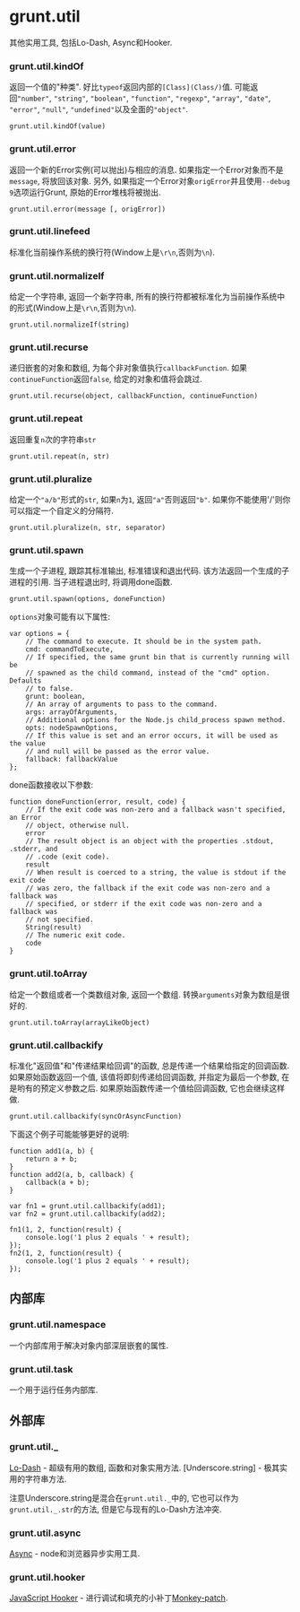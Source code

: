 # grunt.util

其他实用工具, 包括Lo-Dash, Async和Hooker.

### grunt.util.kindOf

返回一个值的"种类". 好比`typeof`返回内部的`[Class](Class/)`值. 可能返回`"number"`, `"string"`, `"boolean"`, `"function"`, `"regexp"`, `"array"`, `"date"`, `"error"`, `"null"`, `"undefined"`以及全面的`"object"`.

	grunt.util.kindOf(value)

### grunt.util.error

返回一个新的Error实例(可以抛出)与相应的消息. 如果指定一个Error对象而不是`message`, 将放回该对象. 另外, 如果指定一个Error对象`origError`并且使用`--debug 9`选项运行Grunt, 原始的Error堆栈将被抛出.

	grunt.util.error(message [, origError])

### grunt.util.linefeed

标准化当前操作系统的换行符(Window上是`\r\n`,否则为`\n`).

### grunt.util.normalizeIf

给定一个字符串, 返回一个新字符串, 所有的换行符都被标准化为当前操作系统中的形式(Window上是`\r\n`,否则为`\n`).

	grunt.util.normalizeIf(string)

### grunt.util.recurse

递归嵌套的对象和数组, 为每个非对象值执行`callbackFunction`. 如果`continueFunction`返回`false`, 给定的对象和值将会跳过.

	grunt.util.recurse(object, callbackFunction, continueFunction)

### grunt.util.repeat

返回重复`n`次的字符串`str`

	grunt.util.repeat(n, str)

### grunt.util.pluralize

给定一个`"a/b"`形式的`str`, 如果`n`为`1`, 返回`"a"`否则返回`"b"`. 如果你不能使用'/'则你可以指定一个自定义的分隔符.

	grunt.util.pluralize(n, str, separator)

### grunt.util.spawn

生成一个子进程, 跟踪其标准输出, 标准错误和退出代码. 该方法返回一个生成的子进程的引用. 当子进程退出时, 将调用done函数.

	grunt.util.spawn(options, doneFunction)

`options`对象可能有以下属性:

	var options = {
		// The command to execute. It should be in the system path.
		cmd: commandToExecute,
		// If specified, the same grunt bin that is currently running will be
		// spawned as the child command, instead of the "cmd" option. Defaults
		// to false.
		grunt: boolean,
		// An array of arguments to pass to the command.
		args: arrayOfArguments,
		// Additional options for the Node.js child_process spawn method.
		opts: nodeSpawnOptions,
		// If this value is set and an error occurs, it will be used as the value
		// and null will be passed as the error value.
		fallback: fallbackValue
	};

done函数接收以下参数:

	function doneFunction(error, result, code) {
		// If the exit code was non-zero and a fallback wasn't specified, an Error
		// object, otherwise null.
		error
		// The result object is an object with the properties .stdout, .stderr, and
		// .code (exit code).
		result
		// When result is coerced to a string, the value is stdout if the exit code
		// was zero, the fallback if the exit code was non-zero and a fallback was
		// specified, or stderr if the exit code was non-zero and a fallback was
		// not specified.
		String(result)
		// The numeric exit code.
		code
	}

### grunt.util.toArray

给定一个数组或者一个类数组对象, 返回一个数组. 转换`arguments`对象为数组是很好的.

	grunt.util.toArray(arrayLikeObject)

### grunt.util.callbackify

标准化"返回值"和"传递结果给回调"的函数, 总是传递一个结果给指定的回调函数. 如果原始函数返回一个值, 该值将即刻传递给回调函数, 并指定为最后一个参数, 在是哟有的预定义参数之后. 如果原始函数传递一个值给回调函数, 它也会继续这样做.

	grunt.util.callbackify(syncOrAsyncFunction)

下面这个例子可能能够更好的说明:

	function add1(a, b) {
		return a + b;
	}
	function add2(a, b, callback) {
		callback(a + b);
	}

	var fn1 = grunt.util.callbackify(add1);
	var fn2 = grunt.util.callbackify(add2);

	fn1(1, 2, function(result) {
		console.log('1 plus 2 equals ' + result);
	});
	fn2(1, 2, function(result) {
		console.log('1 plus 2 equals ' + result);
	});

## 内部库

### grunt.util.namespace

一个内部库用于解决对象内部深层嵌套的属性.

### grunt.util.task

一个用于运行任务内部库.

## 外部库

### grunt.util._

[Lo-Dash](http://lodash.com/) - 超级有用的数组, 函数和对象实用方法. [Underscore.string] - 极其实用的字符串方法.

注意Underscore.string是混合在`grunt.util._`中的, 它也可以作为`grunt.util._.str`的方法, 但是它与现有的Lo-Dash方法冲突.

### grunt.util.async

[Async](https://github.com/caolan/async) - node和浏览器异步实用工具.

### grunt.util.hooker

[JavaScript Hooker](https://github.com/cowboy/javascript-hooker) - 进行调试和填充的小补丁[Monkey-patch](钩子).
